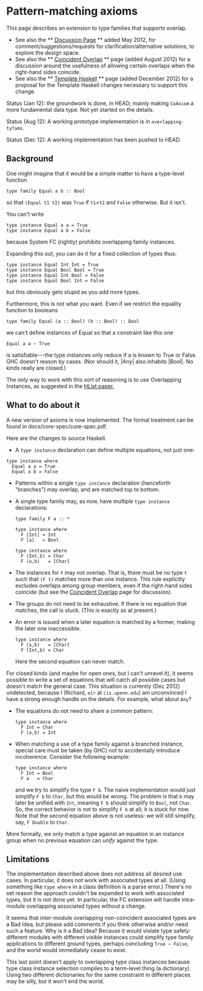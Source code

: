 # Pattern-matching axioms



This page describes an extension to type families that supports overlap.


- See also the ** [Discussion Page](new-axioms/discussion-page) ** added May 2012, for comment/suggestions/requests for clarification/alternative solutions, to explore the design space.
- See also the ** [Coincident Overlap](new-axioms/coincident-overlap) ** page (added August 2012) for a discussion around the usefulness of allowing certain overlaps when the right-hand sides coincide.
- See also the ** [Template Haskell](new-axioms/template-haskell) ** page (added December 2012) for a proposal for the Template Haskell changes necessary to support this change.


Status (Jan 12): the groundwork is done, in HEAD; mainly making `CoAxiom` a more fundamental data type.  Not yet started on the details.



Status (Aug 12): A working prototype implementation is in `overlapping-tyfams`.



Status (Dec 12): A working implementation has been pushed to HEAD.


## Background



One might imagine that it would be a simple matter to have a type-level function


```wiki
type family Equal a b :: Bool
```


so that `(Equal t1 t2)` was `True` if `t1`=`t2` and `False` otherwise.  But it isn't.  



You can't write


```wiki
type instance Equal a a = True
type instance Equal a b = False
```


because System FC (rightly) prohibits overlapping family instances.  



Expanding this out, you can do it for a fixed collection of types thus:


```wiki
type instance Equal Int Int = True
type instance Equal Bool Bool = True
type instance Equal Int Bool = False
type instance Equal Bool Int = False
```


but this obviously gets stupid as you add more types.  



Furthermore, this is not what you want. Even if we restrict the equality function to booleans


```wiki
type family Equal (a :: Bool) (b :: Bool) :: Bool
```


we can't define instances of Equal so that a constraint like this one


```wiki
Equal a a ~ True
```


is satisfiable---the type instances only reduce if a is known to True or False. GHC doesn't reason by cases.  (Nor should it, \|Any\| also inhabits \|Bool\|. No kinds really are closed.)



The only way to work with this sort of reasoning is to use Overlapping Instances, as suggested in the [
HList paper.](http://homepages.cwi.nl/~ralf/HList/)


## What to do about it



A new version of axioms is now implemented. The formal treatment can be found in docs/core-spec/core-spec.pdf.



Here are the changes to source Haskell.


-  A `type instance` declaration can define multiple equations, not just one:

  ```wiki
  type instance where
    Equal a a = True
    Equal a b = False
  ```

- Patterns within a single `type instance` declaration (henceforth "branches") may overlap, and are matched top to bottom.

- A single type family may, as now, have multiple `type instance` declarations:

  ```wiki
  type family F a :: *

  type instance where
    F [Int] = Int
    F [a]   = Bool

  type instance where
    F (Int,b) = Char
    F (a,b)   = [Char]
  ```

- The instances for `F` may not overlap.  That is, there must be no type `t` such that `(F t)` matches more than one instance. This rule explicitly excludes overlaps among group members, even if the right-hand sides coincide (but see the [Coincident Overlap](new-axioms/coincident-overlap) page for discussion).

- The groups do not need to be exhaustive.   If there is no equation that matches, the call is stuck. (This is exactly as at present.)

- An error is issued when a later equation is matched by a former, making the later one inaccessible.

  ```wiki
  type instance where
    F (a,b)   = [Char]
    F (Int,b) = Char
  ```

  Here the second equation can never match.


For closed kinds (and maybe for open ones, but I can't unravel it), it seems possible to write a set of equations that will catch all possible cases but doesn't match the general case. This situation is currently (Dec 2012) undetected, because I (Richard, `eir` at `cis.upenn.edu`) am unconvinced I have a strong enough handle on the details. For example, what about `Any`?


- The equations do not need to share a common pattern:

  ```wiki
  type instance where
    F Int = Char
    F (a,b) = Int
  ```

- When matching a use of a type family against a branched instance, special care must be taken (by GHC) not to accidentally introduce incoherence. Consider the following example:

  ```wiki
  type instance where
    F Int = Bool
    F a   = Char
  ```

  and we try to simplify the type `F b`. The naive implementation would just simplify `F b` to `Char`, but this would be wrong. The problem is that `b` may later be unified with `Int`, meaning `F b` should simplify to `Bool`, not `Char`. So, the correct behavior is not to simplify `F b` at all; it is stuck for now. Note that the second equation above is not useless: we will still simplify, say, `F Double` to `Char`.


More formally, we only match a type against an equation in an instance group when no previous equation can *unify* against the type.


## Limitations



The implementation described above does not address all desired use cases. In particular, it does not work with associated types at all. (Using something like `type where` in a class definition is a parse error.) There's no set reason the approach couldn't be expanded to work with associated types, but it is not done yet. In particular, the FC extension will handle intra-module overlapping associated types without a change.



It seems that inter-module overlapping non-coincident associated types are a Bad Idea, but please add comments if you think otherwise and/or need such a feature. Why is it a Bad Idea? Because it would violate type safety: different modules with different visible instances could simplify type family applications to different ground types, perhaps concluding `True ~ False`, and the world would immediately cease to exist.



This last point doesn't apply to overlapping type class instances because type class instance selection compiles to a term-level thing (a dictionary). Using two different dictionaries for the same constraint in different places may be silly, but it won't end the world.


